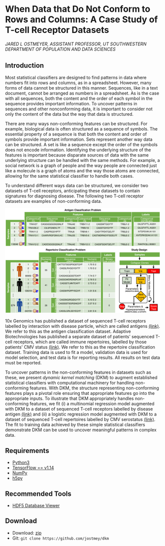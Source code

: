 # When Data that Do Not Conform to Rows and Columns: A Case Study of T-cell Receptor Datasets
###### JARED L OSTMEYER, ASSISTANT PROFESSOR, UT SOUTHWESTERN DEPARTMENT OF POPULATION AND DATA SCIENCES

## Introduction

Most statistical classifiers are designed to find patterns in data where numbers fit into rows and columns, as in a spreadsheet. However, many forms of data cannot be structured in this manner. Sequences, like in a text document, cannot be arranged as numbers in a spreadsheet. As is the case with all sequences, both the content and the order of each symbol in the sequence provides important information. To uncover patterns in sequences and other nonconforming data, it is important to consider not only the content of the data but the way that data is structured.

There are many ways non-conforming features can be structured. For example, biological data is often structured as a sequence of symbols. The essential property of a sequence is that both the content and order of symbols provide important information. Sets represent another way data can be structured. A set is like a sequence except the order of the symbols does not encode information. Identifying the underlying structure of the features is important because disparate sources of data with the same underlying structure can be handled with the same methods. For example, a social network is a graph of people and the way people are connected just like a molecule is a graph of atoms and the way those atoms are connected, allowing for the same statistical classifier to handle both cases.

To understand different ways data can be structured, we consider two datasets of T-cell receptors, anticipating these datasets to contain signatures for diagnosing disease. The following two T-cell receptor datasets are examples of non-conforming data.

![alt text](artwork/data.png "Layout of data used in this study")

10x Genomics has published a dataset of sequenced T-cell receptors labelled by interaction with disease particle, which are called antigens [(link)](https://www.10xgenomics.com/resources/application-notes/a-new-way-of-exploring-immunity-linking-highly-multiplexed-antigen-recognition-to-immune-repertoire-and-phenotype/). We refer to this as the antigen classification dataset.
Adaptive Biotechnologies has published a separate dataset of patients' sequenced T-cell receptors, which are called immune repertoires, labelled by those patients' CMV status [(link)](https://clients.adaptivebiotech.com/pub/emerson-2017-natgen).
We refer to this as the repertoire classification dataset.
Training data is used to fit a model, validation data is used for model selection, and test data is for reporting results. All results on test data must be reported.

To uncover patterns in the non-conforming features in datasets such as these, we present *dynamic kernel matching* (DKM) to augment established statistical classifiers with computational machinery for handling non-conforming features. With DKM, the structure representing non-conforming features plays a pivotal role ensuring that appropriate features go into the appropriate inputs. To illustrate that DKM appropriately handles non-conforming features, we fit (i) a multinomial regression model augmented with DKM to a dataset of sequenced T-cell receptors labelled by disease antigen [(link)](https://github.com/jostmey/dkm/tree/master/antigen-classification-problem/model) and (ii) a logistic regression model augmented with DKM to a dataset of sequenced T-cell repertoires labelled by CMV serostatus [(link)](https://github.com/jostmey/dkm/tree/master/repertoire-classification-problem/model). The fit to training data achieved by these simple statistical classifiers demonstrate DKM can be used to uncover meaningful patterns in complex data.

## Requirements

* [Python3](https://www.python.org/)
* [TensorFlow == v1.14](https://www.tensorflow.org/)
* [NumPy](http://www.numpy.org/)
* [h5py](https://www.h5py.org/)

## Recommended Tools

* [HDF5 Database Viewer](https://www.hdfgroup.org/downloads/hdfview/)

## Download

* Download: [zip](https://github.com/jostmey/dkm/zipball/master)
* Git: `git clone https://github.com/jostmey/dkm`
